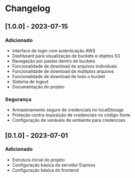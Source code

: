 # Changelog

## [1.0.0] - 2023-07-15

### Adicionado
- Interface de login com autenticação AWS
- Dashboard para visualização de buckets e objetos S3
- Navegação por pastas dentro de buckets
- Funcionalidade de download de arquivos individuais
- Funcionalidade de download de múltiplos arquivos
- Funcionalidade de download de todo o bucket
- Sistema de logout
- Documentação do projeto

### Segurança
- Armazenamento seguro de credenciais no localStorage
- Proteção contra exposição de credenciais no código-fonte
- Configuração de variáveis de ambiente para credenciais

## [0.1.0] - 2023-07-01

### Adicionado
- Estrutura inicial do projeto
- Configuração básica do servidor Express
- Configuração básica do frontend